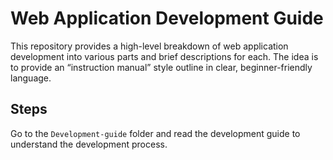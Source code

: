 # Web Application Development Guide

This repository provides a high-level breakdown of web application development into various parts and brief descriptions for each. The idea is to provide an “instruction manual” style outline in clear, beginner-friendly language.

## Steps

Go to the ``Development-guide`` folder and read the development guide to understand the development process. 
